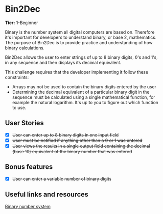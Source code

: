# Bin2Dec

**Tier:** 1-Beginner

Binary is the number system all digital computers are based on.
Therefore it's important for developers to understand binary, or base 2,
mathematics. The purpose of Bin2Dec is to provide practice and
understanding of how binary calculations.

Bin2Dec allows the user to enter strings of up to 8 binary digits, 0's
and 1's, in any sequence and then displays its decimal equivalent.

This challenge requires that the developer implementing it follow these
constraints:

-   Arrays may not be used to contain the binary digits entered by the user
-   Determining the decimal equivalent of a particular binary digit in the
    sequence must be calculated using a single mathematical function, for
    example the natural logarithm. It's up to you to figure out which function
    to use.

## User Stories

-   [x] <s>User can enter up to 8 binary digits in one input field</s>
-   [x] <s>User must be notified if anything other than a 0 or 1 was entered</s>
-   [x] <s>User views the results in a single output field containing the decimal (base 10) equivalent of the binary number that was entered</s>

## Bonus features

-   [x] <s>User can enter a variable number of binary digits</s>

## Useful links and resources

[Binary number system](https://en.wikipedia.org/wiki/Binary_number)
